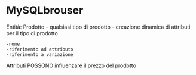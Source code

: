# MySQLbrouser
 
 Entità:
 Prodotto
    - qualsiasi tipo di prodotto
    - creazione dinamica di attributi per il tipo di prodotto

    -nome
    -riferimento ad attributo
    -riferimento a variazione

Attributi POSSONO influenzare il prezzo del prodotto
